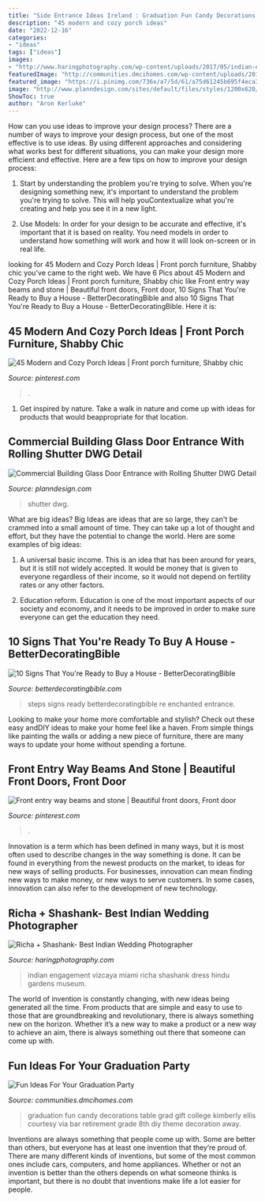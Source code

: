 ```yaml
---
title: "Side Entrance Ideas Ireland : Graduation Fun Candy Decorations Table Grad Gift College Kimberly Ellis Courtesy Via Bar Retirement Grade 8th Diy Theme Decoration Away"
description: "45 modern and cozy porch ideas"
date: "2022-12-16"
categories:
- "ideas"
tags: ["ideas"]
images:
- "http://www.haringphotography.com/wp-content/uploads/2017/05/indian-engagement-photos-vizcaya-miami.jpg"
featuredImage: "http://communities.dmcihomes.com/wp-content/uploads/2015/03/graduation-food-ideas.jpg"
featured_image: "https://i.pinimg.com/736x/a7/5d/61/a75d61245b695f4eca35893920b95ba2.jpg"
image: "http://www.planndesign.com/sites/default/files/styles/1200x620/public/2020/04/commercial-building-glass-door-entrance-with-rolling-shutter-dwg-detail.jpg?itok=8EWLm0iD"
ShowToc: true
author: "Aron Kerluke"
---
```



How can you use ideas to improve your design process?
There are a number of ways to improve your design process, but one of the most effective is to use ideas. By using different approaches and considering what works best for different situations, you can make your design more efficient and effective. Here are a few tips on how to improve your design process:
1. Start by understanding the problem you're trying to solve. When you're designing something new, it's important to understand the problem you're trying to solve. This will help youContextualize what you're creating and help you see it in a new light.

2. Use Models: In order for your design to be accurate and effective, it's important that it is based on reality. You need models in order to understand how something will work and how it will look on-screen or in real life.

	

		
looking for 45 Modern and Cozy Porch Ideas | Front porch furniture, Shabby chic you've came to the right web. We have 6 Pics about 45 Modern and Cozy Porch Ideas | Front porch furniture, Shabby chic like Front entry way beams and stone | Beautiful front doors, Front door, 10 Signs That You&#039;re Ready to Buy a House - BetterDecoratingBible and also 10 Signs That You&#039;re Ready to Buy a House - BetterDecoratingBible. Here it is:
		
    
## 45 Modern And Cozy Porch Ideas | Front Porch Furniture, Shabby Chic

<img loading=lazy src="https://i.pinimg.com/736x/a7/5d/61/a75d61245b695f4eca35893920b95ba2.jpg" onerror="this.onerror=null;this.src='https://tse2.mm.bing.net/th?id=OIP.RuB90YCrWbI9pmJTroR7ogHaJ3&amp;pid=15.1';" alt="45 Modern and Cozy Porch Ideas | Front porch furniture, Shabby chic">

_Source: pinterest.com_

>. 

	

1. Get inspired by nature. Take a walk in nature and come up with ideas for products that would beappropriate for that location.

    
## Commercial Building Glass Door Entrance With Rolling Shutter DWG Detail

<img loading=lazy src="http://www.planndesign.com/sites/default/files/styles/1200x620/public/2020/04/commercial-building-glass-door-entrance-with-rolling-shutter-dwg-detail.jpg?itok=8EWLm0iD" onerror="this.onerror=null;this.src='https://tse2.mm.bing.net/th?id=OIP.UrzQfzyEvJTkAjQoKaFGOQHaD0&amp;pid=15.1';" alt="Commercial Building Glass Door Entrance with Rolling Shutter DWG Detail">

_Source: planndesign.com_

>shutter dwg. 

	

What are big ideas?
Big Ideas are ideas that are so large, they can't be crammed into a small amount of time. They can take up a lot of thought and effort, but they have the potential to change the world. Here are some examples of big ideas:
1. A universal basic income. This is an idea that has been around for years, but it is still not widely accepted. It would be money that is given to everyone regardless of their income, so it would not depend on fertility rates or any other factors.

2. Education reform. Education is one of the most important aspects of our society and economy, and it needs to be improved in order to make sure everyone can get the education they need.

    
## 10 Signs That You&#039;re Ready To Buy A House - BetterDecoratingBible

<img loading=lazy src="http://betterdecoratingbible.com/wp-content/uploads/2017/08/beautiful-mansion-decor-entrance-steps.jpg" onerror="this.onerror=null;this.src='https://tse3.mm.bing.net/th?id=OIP.tStR8JSGBvsxnDrLhQsgbwHaJ4&amp;pid=15.1';" alt="10 Signs That You&#039;re Ready to Buy a House - BetterDecoratingBible">

_Source: betterdecoratingbible.com_

>steps signs ready betterdecoratingbible re enchanted entrance. 

	

Looking to make your home more comfortable and stylish? Check out these easy andDIY ideas to make your home feel like a haven. From simple things like painting the walls or adding a new piece of furniture, there are many ways to update your home without spending a fortune.

    
## Front Entry Way Beams And Stone | Beautiful Front Doors, Front Door

<img loading=lazy src="https://i.pinimg.com/originals/cd/e1/00/cde10041e214772923c869c33b5a0095.jpg" onerror="this.onerror=null;this.src='https://tse4.mm.bing.net/th?id=OIP.Jl0Y8RPk1mg-HkY_6lFXXQAAAA&amp;pid=15.1';" alt="Front entry way beams and stone | Beautiful front doors, Front door">

_Source: pinterest.com_

>. 

	

Innovation is a term which has been defined in many ways, but it is most often used to describe changes in the way something is done. It can be found in everything from the newest products on the market, to ideas for new ways of selling products. For businesses, innovation can mean finding new ways to make money, or new ways to serve customers. In some cases, innovation can also refer to the development of new technology.

    
## Richa + Shashank- Best Indian Wedding Photographer

<img loading=lazy src="http://www.haringphotography.com/wp-content/uploads/2017/05/indian-engagement-photos-vizcaya-miami.jpg" onerror="this.onerror=null;this.src='https://tse4.mm.bing.net/th?id=OIP.PXr22w6hSw-9O2gDdEBD_QHaE8&amp;pid=15.1';" alt="Richa + Shashank- Best Indian Wedding Photographer">

_Source: haringphotography.com_

>indian engagement vizcaya miami richa shashank dress hindu gardens museum. 

	

The world of invention is constantly changing, with new ideas being generated all the time. From products that are simple and easy to use to those that are groundbreaking and revolutionary, there is always something new on the horizon. Whether it’s a new way to make a product or a new way to achieve an aim, there is always something out there that someone can come up with.

    
## Fun Ideas For Your Graduation Party

<img loading=lazy src="http://communities.dmcihomes.com/wp-content/uploads/2015/03/graduation-food-ideas.jpg" onerror="this.onerror=null;this.src='https://tse2.mm.bing.net/th?id=OIP.UHToK7XT43exBI32VBc7rgHaJ3&amp;pid=15.1';" alt="Fun Ideas For Your Graduation Party">

_Source: communities.dmcihomes.com_

>graduation fun candy decorations table grad gift college kimberly ellis courtesy via bar retirement grade 8th diy theme decoration away. 

	

Inventions are always something that people come up with. Some are better than others, but everyone has at least one invention that they’re proud of. There are many different kinds of inventions, but some of the most common ones include cars, computers, and home appliances. Whether or not an invention is better than the others depends on what someone thinks is important, but there is no doubt that inventions make life a lot easier for people.


